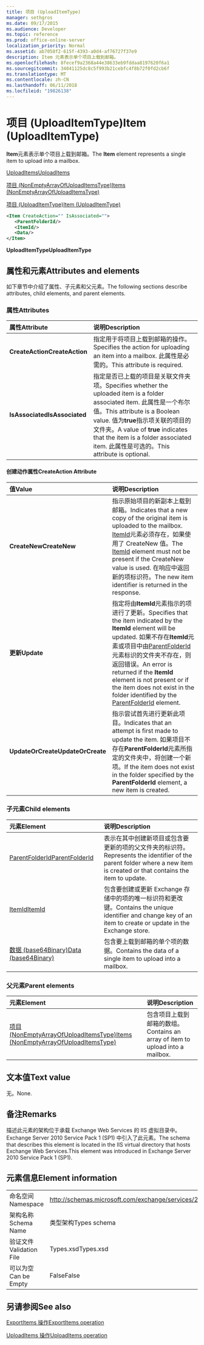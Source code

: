 ```yaml
---
title: 项目 (UploadItemType)
manager: sethgros
ms.date: 09/17/2015
ms.audience: Developer
ms.topic: reference
ms.prod: office-online-server
localization_priority: Normal
ms.assetid: ab7058f2-615f-4393-a0d4-af76727f37e9
description: Item 元素表示单个项目上载到邮箱。
ms.openlocfilehash: 8fecef9a2368a44e38633eb9fddaa8197620f6a1
ms.sourcegitcommit: 34041125dc8c5f993b21cebfc4f8b72f0fd2cb6f
ms.translationtype: MT
ms.contentlocale: zh-CN
ms.lasthandoff: 06/11/2018
ms.locfileid: "19826138"
---
```

# <a name="item-uploaditemtype"></a><span data-ttu-id="e5f92-103">项目 (UploadItemType)</span><span class="sxs-lookup"><span data-stu-id="e5f92-103">Item (UploadItemType)</span></span>

<span data-ttu-id="e5f92-104">**Item**元素表示单个项目上载到邮箱。</span><span class="sxs-lookup"><span data-stu-id="e5f92-104">The **Item** element represents a single item to upload into a mailbox.</span></span> 
  
[<span data-ttu-id="e5f92-105">UploadItems</span><span class="sxs-lookup"><span data-stu-id="e5f92-105">UploadItems</span></span>](uploaditems.md)
  
[<span data-ttu-id="e5f92-106">项目 (NonEmptyArrayOfUploadItemsType)</span><span class="sxs-lookup"><span data-stu-id="e5f92-106">Items (NonEmptyArrayOfUploadItemsType)</span></span>](items-nonemptyarrayofuploaditemstype.md)
  
[<span data-ttu-id="e5f92-107">项目 (UploadItemType)</span><span class="sxs-lookup"><span data-stu-id="e5f92-107">Item (UploadItemType)</span></span>](item-uploaditemtype.md)
  
```XML
<Item CreateAction="" IsAssociated="">
   <ParentFolderId/>
   <ItemId/>
   <Data/>
</Item>
```

 <span data-ttu-id="e5f92-108">**UploadItemType**</span><span class="sxs-lookup"><span data-stu-id="e5f92-108">**UploadItemType**</span></span>
## <a name="attributes-and-elements"></a><span data-ttu-id="e5f92-109">属性和元素</span><span class="sxs-lookup"><span data-stu-id="e5f92-109">Attributes and elements</span></span>

<span data-ttu-id="e5f92-110">如下章节中介绍了属性、子元素和父元素。</span><span class="sxs-lookup"><span data-stu-id="e5f92-110">The following sections describe attributes, child elements, and parent elements.</span></span>
  
### <a name="attributes"></a><span data-ttu-id="e5f92-111">属性</span><span class="sxs-lookup"><span data-stu-id="e5f92-111">Attributes</span></span>

|<span data-ttu-id="e5f92-112">**属性**</span><span class="sxs-lookup"><span data-stu-id="e5f92-112">**Attribute**</span></span>|<span data-ttu-id="e5f92-113">**说明**</span><span class="sxs-lookup"><span data-stu-id="e5f92-113">**Description**</span></span>|
|:-----|:-----|
|<span data-ttu-id="e5f92-114">**CreateAction**</span><span class="sxs-lookup"><span data-stu-id="e5f92-114">**CreateAction**</span></span> <br/> |<span data-ttu-id="e5f92-115">指定用于将项目上载到邮箱的操作。</span><span class="sxs-lookup"><span data-stu-id="e5f92-115">Specifies the action for uploading an item into a mailbox.</span></span> <span data-ttu-id="e5f92-116">此属性是必需的。</span><span class="sxs-lookup"><span data-stu-id="e5f92-116">This attribute is required.</span></span>  <br/> |
|<span data-ttu-id="e5f92-117">**IsAssociated**</span><span class="sxs-lookup"><span data-stu-id="e5f92-117">**IsAssociated**</span></span> <br/> |<span data-ttu-id="e5f92-118">指定是否已上载的项目是关联文件夹项。</span><span class="sxs-lookup"><span data-stu-id="e5f92-118">Specifies whether the uploaded item is a folder associated item.</span></span> <span data-ttu-id="e5f92-119">此属性是一个布尔值。</span><span class="sxs-lookup"><span data-stu-id="e5f92-119">This attribute is a Boolean value.</span></span> <span data-ttu-id="e5f92-120">值为**true**指示项关联的项目的文件夹。</span><span class="sxs-lookup"><span data-stu-id="e5f92-120">A value of **true** indicates that the item is a folder associated item.</span></span> <span data-ttu-id="e5f92-121">此属性是可选的。</span><span class="sxs-lookup"><span data-stu-id="e5f92-121">This attribute is optional.</span></span>  <br/> |
   
#### <a name="createaction-attribute"></a><span data-ttu-id="e5f92-122">创建动作属性</span><span class="sxs-lookup"><span data-stu-id="e5f92-122">CreateAction Attribute</span></span>

|<span data-ttu-id="e5f92-123">**值**</span><span class="sxs-lookup"><span data-stu-id="e5f92-123">**Value**</span></span>|<span data-ttu-id="e5f92-124">**说明**</span><span class="sxs-lookup"><span data-stu-id="e5f92-124">**Description**</span></span>|
|:-----|:-----|
|<span data-ttu-id="e5f92-125">**CreateNew**</span><span class="sxs-lookup"><span data-stu-id="e5f92-125">**CreateNew**</span></span> <br/> |<span data-ttu-id="e5f92-126">指示原始项目的新副本上载到邮箱。</span><span class="sxs-lookup"><span data-stu-id="e5f92-126">Indicates that a new copy of the original item is uploaded to the mailbox.</span></span> <span data-ttu-id="e5f92-127">[ItemId](itemid.md)元素必须存在，如果使用了 CreateNew 值。</span><span class="sxs-lookup"><span data-stu-id="e5f92-127">The [ItemId](itemid.md) element must not be present if the CreateNew value is used.</span></span> <span data-ttu-id="e5f92-128">在响应中返回新的项标识符。</span><span class="sxs-lookup"><span data-stu-id="e5f92-128">The new item identifier is returned in the response.</span></span>  <br/> |
|<span data-ttu-id="e5f92-129">**更新**</span><span class="sxs-lookup"><span data-stu-id="e5f92-129">**Update**</span></span> <br/> |<span data-ttu-id="e5f92-130">指定将由**ItemId**元素指示的项进行了更新。</span><span class="sxs-lookup"><span data-stu-id="e5f92-130">Specifies that the item indicated by the **ItemId** element will be updated.</span></span> <span data-ttu-id="e5f92-131">如果不存在**ItemId**元素或项目中由[ParentFolderId](parentfolderid.md)元素标识的文件夹不存在，则返回错误。</span><span class="sxs-lookup"><span data-stu-id="e5f92-131">An error is returned if the **ItemId** element is not present or if the item does not exist in the folder identified by the [ParentFolderId](parentfolderid.md) element.</span></span>  <br/> |
|<span data-ttu-id="e5f92-132">**UpdateOrCreate**</span><span class="sxs-lookup"><span data-stu-id="e5f92-132">**UpdateOrCreate**</span></span> <br/> |<span data-ttu-id="e5f92-133">指示尝试首先进行更新此项目。</span><span class="sxs-lookup"><span data-stu-id="e5f92-133">Indicates that an attempt is first made to update the item.</span></span> <span data-ttu-id="e5f92-134">如果项目不存在**ParentFolderId**元素所指定的文件夹中，将创建一个新项。</span><span class="sxs-lookup"><span data-stu-id="e5f92-134">If the item does not exist in the folder specified by the **ParentFolderId** element, a new item is created.</span></span>  <br/> |
   
### <a name="child-elements"></a><span data-ttu-id="e5f92-135">子元素</span><span class="sxs-lookup"><span data-stu-id="e5f92-135">Child elements</span></span>

|<span data-ttu-id="e5f92-136">**元素**</span><span class="sxs-lookup"><span data-stu-id="e5f92-136">**Element**</span></span>|<span data-ttu-id="e5f92-137">**说明**</span><span class="sxs-lookup"><span data-stu-id="e5f92-137">**Description**</span></span>|
|:-----|:-----|
|[<span data-ttu-id="e5f92-138">ParentFolderId</span><span class="sxs-lookup"><span data-stu-id="e5f92-138">ParentFolderId</span></span>](parentfolderid.md) <br/> |<span data-ttu-id="e5f92-139">表示在其中创建新项目或包含要更新的项的父文件夹的标识符。</span><span class="sxs-lookup"><span data-stu-id="e5f92-139">Represents the identifier of the parent folder where a new item is created or that contains the item to update.</span></span>  <br/> |
|[<span data-ttu-id="e5f92-140">ItemId</span><span class="sxs-lookup"><span data-stu-id="e5f92-140">ItemId</span></span>](itemid.md) <br/> |<span data-ttu-id="e5f92-141">包含要创建或更新 Exchange 存储中的项的唯一标识符和更改键。</span><span class="sxs-lookup"><span data-stu-id="e5f92-141">Contains the unique identifier and change key of an item to create or update in the Exchange store.</span></span>  <br/> |
|[<span data-ttu-id="e5f92-142">数据 (base64Binary)</span><span class="sxs-lookup"><span data-stu-id="e5f92-142">Data (base64Binary)</span></span>](data-base64binary.md) <br/> |<span data-ttu-id="e5f92-143">包含要上载到邮箱的单个项的数据。</span><span class="sxs-lookup"><span data-stu-id="e5f92-143">Contains the data of a single item to upload into a mailbox.</span></span>  <br/> |
   
### <a name="parent-elements"></a><span data-ttu-id="e5f92-144">父元素</span><span class="sxs-lookup"><span data-stu-id="e5f92-144">Parent elements</span></span>

|<span data-ttu-id="e5f92-145">**元素**</span><span class="sxs-lookup"><span data-stu-id="e5f92-145">**Element**</span></span>|<span data-ttu-id="e5f92-146">**说明**</span><span class="sxs-lookup"><span data-stu-id="e5f92-146">**Description**</span></span>|
|:-----|:-----|
|[<span data-ttu-id="e5f92-147">项目 (NonEmptyArrayOfUploadItemsType)</span><span class="sxs-lookup"><span data-stu-id="e5f92-147">Items (NonEmptyArrayOfUploadItemsType)</span></span>](items-nonemptyarrayofuploaditemstype.md) <br/> |<span data-ttu-id="e5f92-148">包含项目上载到邮箱的数组。</span><span class="sxs-lookup"><span data-stu-id="e5f92-148">Contains an array of item to upload into a mailbox.</span></span>  <br/> |
   
## <a name="text-value"></a><span data-ttu-id="e5f92-149">文本值</span><span class="sxs-lookup"><span data-stu-id="e5f92-149">Text value</span></span>

<span data-ttu-id="e5f92-150">无。</span><span class="sxs-lookup"><span data-stu-id="e5f92-150">None.</span></span>
  
## <a name="remarks"></a><span data-ttu-id="e5f92-151">备注</span><span class="sxs-lookup"><span data-stu-id="e5f92-151">Remarks</span></span>

<span data-ttu-id="e5f92-152">描述此元素的架构位于承载 Exchange Web Services 的 IIS 虚拟目录中。Exchange Server 2010 Service Pack 1 (SP1) 中引入了此元素。</span><span class="sxs-lookup"><span data-stu-id="e5f92-152">The schema that describes this element is located in the IIS virtual directory that hosts Exchange Web Services.This element was introduced in Exchange Server 2010 Service Pack 1 (SP1).</span></span>
  
## <a name="element-information"></a><span data-ttu-id="e5f92-153">元素信息</span><span class="sxs-lookup"><span data-stu-id="e5f92-153">Element information</span></span>

|||
|:-----|:-----|
|<span data-ttu-id="e5f92-154">命名空间</span><span class="sxs-lookup"><span data-stu-id="e5f92-154">Namespace</span></span>  <br/> |http://schemas.microsoft.com/exchange/services/2006/types  <br/> |
|<span data-ttu-id="e5f92-155">架构名称</span><span class="sxs-lookup"><span data-stu-id="e5f92-155">Schema Name</span></span>  <br/> |<span data-ttu-id="e5f92-156">类型架构</span><span class="sxs-lookup"><span data-stu-id="e5f92-156">Types schema</span></span>  <br/> |
|<span data-ttu-id="e5f92-157">验证文件</span><span class="sxs-lookup"><span data-stu-id="e5f92-157">Validation File</span></span>  <br/> |<span data-ttu-id="e5f92-158">Types.xsd</span><span class="sxs-lookup"><span data-stu-id="e5f92-158">Types.xsd</span></span>  <br/> |
|<span data-ttu-id="e5f92-159">可以为空</span><span class="sxs-lookup"><span data-stu-id="e5f92-159">Can be Empty</span></span>  <br/> |<span data-ttu-id="e5f92-160">False</span><span class="sxs-lookup"><span data-stu-id="e5f92-160">False</span></span>  <br/> |
   
## <a name="see-also"></a><span data-ttu-id="e5f92-161">另请参阅</span><span class="sxs-lookup"><span data-stu-id="e5f92-161">See also</span></span>



[<span data-ttu-id="e5f92-162">ExportItems 操作</span><span class="sxs-lookup"><span data-stu-id="e5f92-162">ExportItems operation</span></span>](exportitems-operation.md)
  
[<span data-ttu-id="e5f92-163">UploadItems 操作</span><span class="sxs-lookup"><span data-stu-id="e5f92-163">UploadItems operation</span></span>](uploaditems-operation.md)

